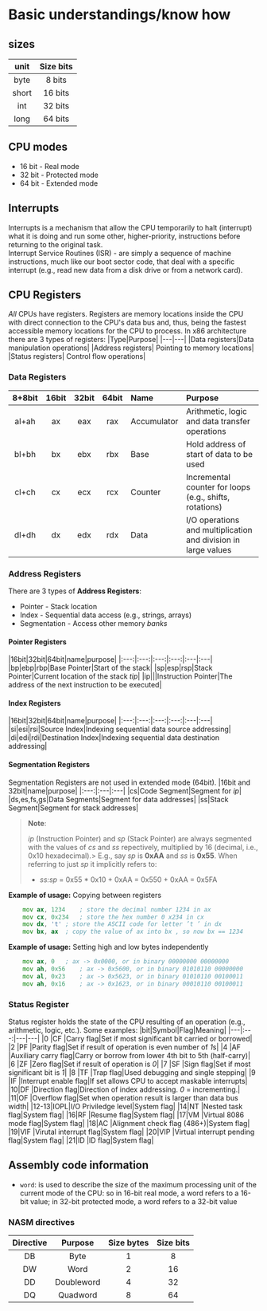 # Basic understandings/know how

## sizes

| unit  | Size bits |
| :---: | :-------: |
| byte  |  8 bits   |
| short |  16 bits  |
|  int  |  32 bits  |
| long  |  64 bits  |


## CPU modes
- 16 bit - Real mode
- 32 bit - Protected mode
- 64 bit - Extended mode

## Interrupts
Interrupts is a mechanism that allow the CPU temporarily to halt (interrupt) what it is doing and run some other, higher-priority, instructions before returning to the original task.\
Interrupt Service Routines (ISR) - are simply a sequence of machine instructions, much like our boot sector code, that deal with a specific interrupt (e.g., read new data from a disk drive or from a network card).

## CPU Registers
*All* CPUs have registers. Registers are memory locations inside the CPU with direct connection to the CPU's data bus and, thus, being the fastest accessible memory locations for the CPU to process. In x86 architecture there are 3 types of registers:
|Type|Purpose|
|---|---|
|Data registers|Data manipulation operations|
|Address registers| Pointing to memory locations|
|Status registers| Control flow operations|

### Data Registers
|8+8bit|16bit|32bit|64bit|Name|Purpose|
|:---:|:---:|:---:|:---:|:---|:---|
|al+ah|ax|eax|rax|Accumulator|Arithmetic, logic and data transfer operations|
|bl+bh|bx|ebx|rbx|Base|Hold address of start of data to be used|
|cl+ch|cx|ecx|rcx|Counter|Incremental counter for loops (e.g., shifts, rotations)|
|dl+dh|dx|edx|rdx|Data|I/O operations and multiplication and division in large values|

### Address Registers
There are 3 types of **Address Registers**:
- Pointer - Stack location
- Index - Sequential data access (e.g., strings, arrays)
- Segmentation - Access other memory *banks*

#### Pointer Registers
|16bit|32bit|64bit|name|purpose|
|:---:|:---:|:---:|:---:|:---|:---|
|bp|ebp|rbp|Base Pointer|Start of the stack|
|sp|esp|rsp|Stack Pointer|Current location of the stack *tip*|
|ip|||Instruction Pointer|The address of the next instruction to be executed|

#### Index Registers
|16bit|32bit|64bit|name|purpose|
|:---:|:---:|:---:|:---:|:---|:---|
|si|esi|rsi|Source Index|Indexing sequential data source addressing|
|di|edi|rdi|Destination Index|Indexing sequential data destination addressing|

#### Segmentation Registers
Segmentation Registers are not used in extended mode (64bit).
|16bit and 32bit|name|purpose|
|:---:|:---|:---|
|cs|Code Segment|Segment for *ip*|
|ds,es,fs,gs|Data Segments|Segment for data addresses|
|ss|Stack Segment|Segment for stack addresses|
> **Note**:
>
> *ip* (Instruction Pointer) and *sp* (Stack Pointer) are always segmented with the values of *cs* and *ss* repectively, multiplied by 16 (decimal, i.e., 0x10 hexadecimal).> E.g., say *sp* is **0xAA** and *ss* is **0x55**. When referring to just *sp* it implicitly refers to:
> - *ss:sp* = 0x55 * 0x10 + 0xAA = 0x550 + 0xAA = 0x5FA

**Example of usage:** Copying between registers
```asm
	mov ax, 1234	; store the decimal number 1234 in ax
	mov cx, 0x234	; store the hex number 0 x234 in cx
	mov dx, 't'	; store the ASCII code for letter ’t ’ in dx
	mov bx, ax	; copy the value of ax into bx , so now bx == 1234
```
**Example of usage:** Setting high and low bytes independently
```asm
	mov ax, 0	; ax -> 0x0000, or in binary 00000000 00000000
	mov ah, 0x56	; ax -> 0x5600, or in binary 01010110 00000000
	mov al, 0x23	; ax -> 0x5623, or in binary 01010110 00100011
	mov ah, 0x16	; ax -> 0x1623, or in binary 00010110 00100011
```

### Status Register
Status register holds the state of the CPU resulting of an operation (e.g., arithmetic, logic, etc.). Some examples:
|bit|Symbol|Flag|Meaning|
|---|:---:|---|---|
|0 |CF  |Carry flag|Set if most significant bit carried or borrowed|
|2 |PF  |Parity flag|Set if result of operation is even number of *1*s|
|4 |AF  |Auxiliary carry flag|Carry or borrow from lower 4th bit to 5th (half-carry)|
|6 |ZF  |Zero flag|Set if result of operation is *0*|
|7 |SF  |Sign flag|Set if most significant bit is *1*|
|8 |TF  |Trap flag|Used debugging and single stepping|
|9 |IF  |Interrupt enable flag|If set allows CPU to accept maskable interrupts|
|10|DF  |Direction flag|Direction of index addressing. *0* = incrementing.|
|11|OF  |Overflow flag|Set when operation result is larger than data bus width|
|12-13|IOPL|I/O Priviledge level|System flag|
|14|NT  |Nested task flag|System flag|
|16|RF  |Resume flag|System flag|
|17|VM  |Virtual 8086 mode flag|System flag|
|18|AC  |Alignment check flag (486+)|System flag|
|19|VIF |Virutal interrupt flag|System flag|
|20|VIP |Virtual interrupt pending flag|System flag|
|21|ID  |ID flag|System flag|

## Assembly code information
- `word`: is used to describe the size of the maximum processing unit of the current mode of the CPU: so in 16-bit real mode, a word refers to a 16-bit value; in 32-bit protected mode, a word refers to a 32-bit value

### NASM directives
| Directive |  Purpose   | Size bytes | Size bits |
| :-------: | :--------: | :--------: | :-------: |
|    DB     |    Byte    |     1      |     8     |
|    DW     |    Word    |     2      |    16     |
|    DD     | Doubleword |     4      |    32     |
|    DQ     |  Quadword  |     8      |    64     |
